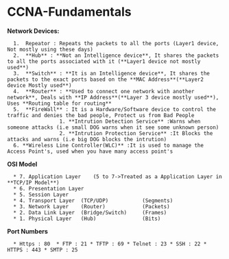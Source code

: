 # CCNA-Fundamentals

**Network Devices:**

      1.  Repeator : Repeats the packets to all the ports (Layer1 device, Not mostly using these days)
      2.  **Hub** : **Not an Intelligence device**, It shares the packets to all the ports associated with it (**Layer1 device not mostly used**)
      3.  **Switch** : **It is an Intelligence device**, It shares the packets to the exact ports based on the **MAC Address**(**Layer2 device Mostly used**)
      4.  **Router** : **Used to connect one network with another network**, Deals with **IP Address**(**Layer 3 device mostly used**), Uses **Routing table for routing**
      5.  **FireWall** : It is a Hardware/Software device to control the traffic and denies the bad people, Protect us from Bad People
                     1. **Intrution Detection Service** :Warns when someone attacks (i.e small DOG warns when it see some unknown person)
                     2. **Intrution Protection Service** :It Blocks the attacks and warns (i.e big DOG blocks the intrution)
      6. **Wireless Line Controller(WLC)** :It is used to manage the Access Point's, used when you have many access point's
   
   
**OSI Model**

      * 7. Application Layer    (5 to 7->Treated as a Application Layer in **TCP/IP Model**) 
      * 6. Presentation Layer
      * 5. Session Layer
      * 4. Transport Layer  (TCP/UDP)           (Segments)
      * 3. Network Layer    (Router)            (Packets)
      * 2. Data Link Layer  (Bridge/Switch)     (Frames)
      * 1. Physical Layer   (Hub)               (Bits)
      
      
**Port Numbers**

      * Https : 80  * FTP : 21 * TFTP : 69 * Telnet : 23 * SSH : 22 * HTTPS : 443 * SMTP : 25

